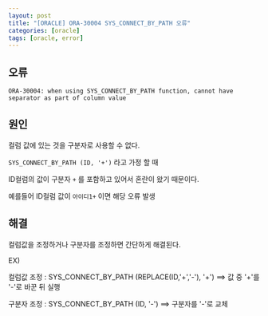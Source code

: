 ```yaml
---
layout: post
title: "[ORACLE] ORA-30004 SYS_CONNECT_BY_PATH 오류"
categories: [oracle]
tags: [oracle, error]
---
```



## 오류
```oracle
ORA-30004: when using SYS_CONNECT_BY_PATH function, cannot have separator as part of column value
```

## 원인



컬럼 값에 있는 것을 구분자로 사용할 수 없다.


`SYS_CONNECT_BY_PATH (ID, '+')` 라고 가정 할 때


ID컬럼의 값이 구분자 `+` 를 포함하고 있어서 혼란이 왔기 때문이다.


예를들어 ID컬럼 값이 `아이디1+` 이면 해당 오류 발생



## 해결


컬럼값을 조정하거나 구분자를 조정하면 간단하게 해결된다.


EX)


컬럼값 조정 : SYS_CONNECT_BY_PATH (REPLACE(ID,'+','-'), '+')  ==> 값 중 '+'를 '-'로 바꾼 뒤 실행

구분자 조정 : SYS_CONNECT_BY_PATH (ID, '-')  ==> 구분자를 '-'로 교체

